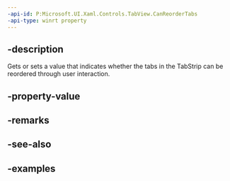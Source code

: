 ```yaml
---
-api-id: P:Microsoft.UI.Xaml.Controls.TabView.CanReorderTabs
-api-type: winrt property
---
```


## -description

Gets or sets a value that indicates whether the tabs in the TabStrip can be reordered through user interaction. 

## -property-value

## -remarks

## -see-also

## -examples


